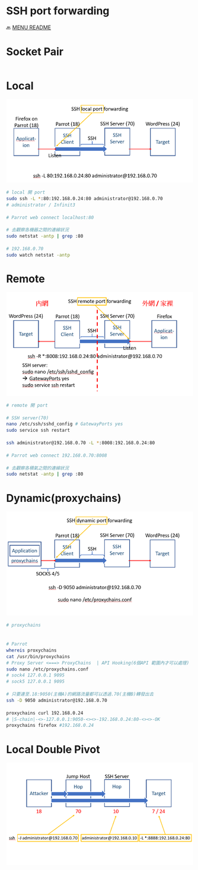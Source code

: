 SSH port forwarding
===
🔙 [MENU README](./Pivot%20&%20Double%20Pivot.md)

# Socket Pair
```bash

```

# Local
![](./SSH%20local%20port%20forwarding.png)
```bash
# local 開 port
sudo ssh -L *:80:192.168.0.24:80 administrator@192.168.0.70
# administrator / Infinit3

# Parrot web connect localhost:80

# 去觀察各機器之間的連線狀況
sudo netstat -antp | grep :80

# 192.168.0.70
sudo watch netstat -antp
```

# Remote
![](./SSH%20remote%20port%20forwarding.png)
```bash
# remote 開 port

# SSH server(70)
nano /etc/ssh/sshd_config # GatewayPorts yes
sudo service ssh restart

ssh administrator@192.168.0.70 -L *:8008:192.168.0.24:80

# Parrot web connect 192.168.0.70:8008

# 去觀察各積氣之間的連線狀況
sudo netstat -antp | grep :80
```

# Dynamic(proxychains)
![](./SSH%20dynamic%20port%20forwarding.png)
```bash
# proxychains


# Parrot
whereis proxychains
cat /usr/bin/proxychains
# Proxy Server <===> ProxyChains  | API Hooking(6個API 範圍內才可以處理)  忘了什麼意思
sudo nano /etc/proxychains.conf
# sock4 127.0.0.1 9095
# sock5 127.0.0.1 9095

# 只要連至.18:9050(主機A)的網路流量都可以透過.70(主機B)轉發出去
ssh -D 9050 administrator@192.168.0.70

proxychains curl 192.168.0.24
# |S-chain|-<>-127.0.0.1:9050-<><>-192.168.0.24:80-<><>-OK
proxychains firefox #192.168.0.24
```


# Local Double Pivot
![](./SSH%20local%20Double%20Pivot.png)
